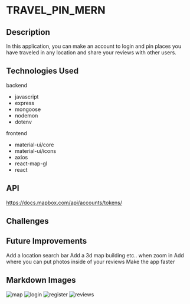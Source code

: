 # TRAVEL_PIN_MERN


## Description
In this application, you can make an account to login and pin places you have traveled in any location and 
share your reviews with other users.

## Technologies Used

backend 
- javascript
- express
- mongoose
- nodemon
- dotenv



frontend 
- material-ui/core
- material-ui/icons
- axios
- react-map-gl
- react


## API
https://docs.mapbox.com/api/accounts/tokens/



## Challenges





## Future Improvements
Add a location search bar
Add a 3d map building etc.. when zoom in
Add where you can put photos inside of your reviews
Make the app faster



## Markdown Images

![map](https://user-images.githubusercontent.com/101546162/201755967-22506e25-a32f-4de3-83d0-35c8e1908ff2.PNG)
![login](https://user-images.githubusercontent.com/101546162/201756322-3106b562-127a-4a18-a660-3dd0cfa5fc81.PNG)
![register](https://user-images.githubusercontent.com/101546162/201756340-17323fbb-14e6-4629-8819-55aa8c1c311d.PNG)
![reviews](https://user-images.githubusercontent.com/101546162/201756359-f0fdccf6-8fbd-4654-86dd-2f8bc7f0c6e8.PNG)

